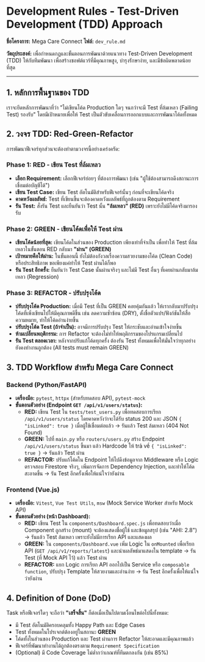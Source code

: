 # Development Rules - Test-Driven Development (TDD) Approach

**ชื่อโครงการ:** Mega Care Connect
**ไฟล์:** `dev_rule.md`

**วัตถุประสงค์:** เพื่อกำหนดกฎและขั้นตอนการพัฒนาด้วยแนวทาง Test-Driven Development (TDD) ให้กับทีมพัฒนา เพื่อสร้างซอฟต์แวร์ที่มีคุณภาพสูง, บำรุงรักษาง่าย, และมีข้อผิดพลาดน้อยที่สุด

---

## 1. หลักการพื้นฐานของ TDD

เราจะยึดหลักการพัฒนาที่ว่า "ไม่เขียนโค้ด Production ใดๆ จนกว่าจะมี Test ที่ล้มเหลว (Failing Test) รองรับ" โดยมีเป้าหมายเพื่อให้ Test เป็นตัวขับเคลื่อนการออกแบบและการพัฒนาโค้ดทั้งหมด

## 2. วงจร TDD: Red-Green-Refactor

การพัฒนาฟีเจอร์ทุกส่วนจะต้องทำตามวงจรนี้อย่างเคร่งครัด:

### Phase 1: RED - เขียน Test ที่ล้มเหลว

*   **เลือก Requirement:** เลือกฟีเจอร์ย่อยๆ ที่ต้องการพัฒนา (เช่น "ผู้ใช้ต้องสามารถดึงสถานะการเชื่อมต่อบัญชีได้")
*   **เขียน Test Case:** เขียน Test อัตโนมัติสำหรับฟีเจอร์นั้นๆ ก่อนที่จะเขียนโค้ดจริง
*   **คาดหวังผลลัพธ์:** Test ที่เขียนขึ้นจะต้องคาดหวังผลลัพธ์ที่ถูกต้องตาม Requirement
*   **รัน Test:** สั่งรัน Test และยืนยันว่า Test นั้น **"ล้มเหลว" (RED)** เพราะยังไม่มีโค้ดจริงมารองรับ

### Phase 2: GREEN - เขียนโค้ดเพื่อให้ Test ผ่าน

*   **เขียนโค้ดน้อยที่สุด:** เขียนโค้ดในส่วนของ Production เพียงเท่าที่จำเป็น เพื่อทำให้ Test ที่ล้มเหลวในขั้นตอน RED กลับมา **"ผ่าน" (GREEN)**
*   **เป้าหมายคือให้ผ่าน:** ในขั้นตอนนี้ ยังไม่ต้องกังวลเรื่องความสวยงามของโค้ด (Clean Code) หรือประสิทธิภาพ ขอเพียงแค่ทำให้ Test ผ่านได้ก็พอ
*   **รัน Test อีกครั้ง:** ยืนยันว่า Test Case นั้นผ่านจริงๆ และไม่มี Test อื่นๆ ที่เคยผ่านกลับมาล้มเหลว (Regression)

### Phase 3: REFACTOR - ปรับปรุงโค้ด

*   **ปรับปรุงโค้ด Production:** เมื่อมี Test ที่เป็น GREEN คอยคุ้มกันแล้ว ให้เรากลับมาปรับปรุงโค้ดที่เพิ่งเขียนไปให้มีคุณภาพดีขึ้น เช่น ลดความซ้ำซ้อน (DRY), ตั้งชื่อตัวแปร/ฟังก์ชันให้สื่อความหมาย, ทำให้โค้ดอ่านง่ายขึ้น
*   **ปรับปรุงโค้ด Test (ถ้าจำเป็น):** อาจมีการปรับปรุง Test ให้กระชับและอ่านเข้าใจง่ายขึ้น
*   **ห้ามเปลี่ยนพฤติกรรม:** การ Refactor จะต้องไม่ทำให้พฤติกรรมของโปรแกรมเปลี่ยนไป
*   **รัน Test ตลอดเวลา:** หลังจากปรับแก้โค้ดทุกครั้ง ต้องรัน Test ทั้งหมดเพื่อให้มั่นใจว่าทุกอย่างยังคงทำงานถูกต้อง (All tests must remain GREEN)

## 3. TDD Workflow สำหรับ Mega Care Connect

### Backend (Python/FastAPI)

*   **เครื่องมือ:** `pytest`, `httpx` (สำหรับทดสอบ API), `pytest-mock`
*   **ขั้นตอนตัวอย่าง (Endpoint `GET /api/v1/users/status`):**
    *   **RED:** เขียน Test ใน `tests/test_users.py` เพื่อทดสอบการเรียก `/api/v1/users/status` โดยคาดหวังว่าจะได้รับ status 200 และ JSON `{ "isLinked": true }` เมื่อผู้ใช้เชื่อมต่อแล้ว -> รันแล้ว Test ล้มเหลว (404 Not Found)
    *   **GREEN:** ไปที่ `main.py` หรือ `routers/users.py` สร้าง Endpoint `/api/v1/users/status` ขึ้นมา แล้ว Hardcode ให้ trả về `{ "isLinked": true }` -> รันแล้ว Test ผ่าน
    *   **REFACTOR:** ปรับแก้โค้ดใน Endpoint ให้ไปดึงข้อมูลจาก Middleware หรือ Logic ตรวจสอบ Firestore จริงๆ, เพิ่มการจัดการ Dependency Injection, และทำให้โค้ดสะอาดขึ้น -> รัน Test อีกครั้งเพื่อให้แน่ใจว่ายังผ่าน

### Frontend (Vue.js)

*   **เครื่องมือ:** `Vitest`, `Vue Test Utils`, `msw` (Mock Service Worker สำหรับ Mock API)
*   **ขั้นตอนตัวอย่าง (หน้า Dashboard):**
    *   **RED:** เขียน Test ใน `components/Dashboard.spec.js` เพื่อทดสอบว่าเมื่อ Component ถูกสร้าง (mount) จะต้องแสดงชื่อผู้ใช้ และข้อมูลสรุป (เช่น "AHI: 2.8") -> รันแล้ว Test ล้มเหลว เพราะยังไม่มีการเรียก API และแสดงผล
    *   **GREEN:** ใน `components/Dashboard.vue` เพิ่ม Logic ใน `onMounted` เพื่อเรียก API (`GET /api/v1/reports/latest`) และนำผลลัพธ์มาแสดงใน template -> รัน Test (ที่ Mock API ไว้) แล้ว Test ผ่าน
    *   **REFACTOR:** แยก Logic การเรียก API ออกไปเป็น Service หรือ `composable function`, ปรับปรุง Template ให้สวยงามและอ่านง่าย -> รัน Test อีกครั้งเพื่อให้แน่ใจว่ายังผ่าน

## 4. Definition of Done (DoD)

Task หรือฟีเจอร์ใดๆ จะถือว่า **"เสร็จสิ้น"** ก็ต่อเมื่อเป็นไปตามเงื่อนไขต่อไปนี้ทั้งหมด:

*   มี Test อัตโนมัติครอบคลุมทั้ง Happy Path และ Edge Cases
*   Test ทั้งหมดในโปรเจกต์ต้องอยู่ในสถานะ **GREEN**
*   โค้ดทั้งในส่วนของ Production และ Test ผ่านการ Refactor ให้สะอาดและมีคุณภาพแล้ว
*   ฟีเจอร์ที่พัฒนาทำงานได้ถูกต้องตรงตาม `Requirement Specification`
*   (Optional) มี Code Coverage ไม่ต่ำกว่าเกณฑ์ที่ทีมตกลงกัน (เช่น 85%)